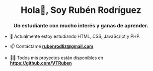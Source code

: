 <h1 align="center">Hola👋, Soy Rubén Rodríguez</h1>
<h3 align="center">Un estudiante con mucho interés y ganas de aprender.</h3>

- 📖 Actualmente estoy estudiando HTML, CSS, JavaScript y PHP.

- 📫 Contáctame **rubenrodliz@gmail.com**

- 👨‍💻 Todos mis proyectos están disponibles en **https://github.com/VTRuben**


